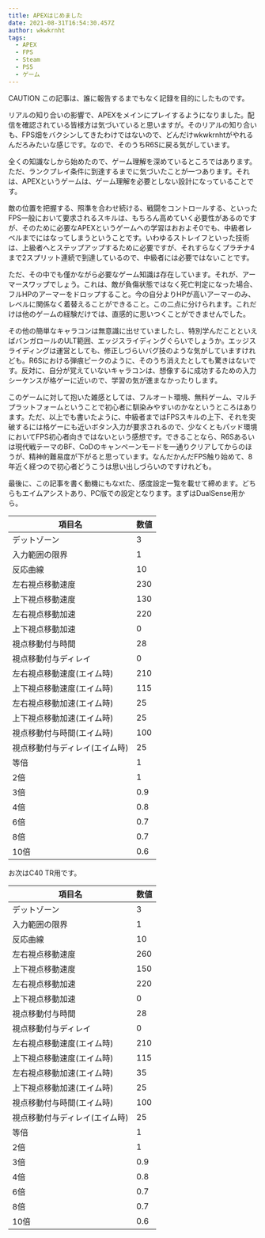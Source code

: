 ```yaml
---
title: APEXはじめました
date: 2021-08-31T16:54:30.457Z
author: wkwkrnht
tags:
  - APEX
  - FPS
  - Steam
  - PS5
  - ゲーム
---
```

CAUTION この記事は、誰に報告するまでもなく記録を目的にしたものです。

リアルの知り合いの影響で、APEXをメインにプレイするようになりました。配信を確認されている皆様方は気づいていると思いますが。そのリアルの知り合いも、FPS畑をバクシンしてきたわけではないので、どんだけwkwkrnhtがやれるんだろみたいな感じです。なので、そのうちR6Sに戻る気がしています。

全くの知識なしから始めたので、ゲーム理解を深めているところではあります。ただ、ランクプレイ条件に到達するまでに気づいたことが一つあります。それは、APEXというゲームは、ゲーム理解を必要としない設計になっていることです。

敵の位置を把握する、照準を合わせ続ける、戦闘をコントロールする、といったFPS一般において要求されるスキルは、もちろん高めていく必要性があるのですが、そのために必要なAPEXというゲームへの学習はおおよそ0でも、中級者レベルまでにはなってしまうということです。いわゆるストレイフといった技術は、上級者へとステップアップするために必要ですが、それすらなくプラチナ4まで2スプリット連続で到達しているので、中級者には必要ではないことです。

ただ、その中でも僅かながら必要なゲーム知識は存在しています。それが、アーマースワップでしょう。これは、敵が負傷状態ではなく死亡判定になった場合、フルHPのアーマーをドロップすること。今の自分よりHPが高いアーマーのみ、レベルに関係なく着替えることができること。この二点に分けられます。これだけは他のゲームの経験だけでは、直感的に思いつくことができませんでした。

その他の簡単なキャラコンは無意識に出せていましたし、特別学んだことといえばバンガロールのULT範囲、エッジスライディングぐらいでしょうか。エッジスライディングは運営としても、修正しづらいバグ技のような気がしていますけれども。R6Sにおける弾痕ピークのように、そのうち消えたとしても驚きはないです。反対に、自分が覚えていないキャラコンは、想像するに成功するための入力シーケンスが格ゲーに近いので、学習の気が進まなかったりします。

このゲームに対して抱いた雑感としては、フルオート環境、無料ゲーム、マルチプラットフォームということで初心者に馴染みやすいのかなというところはあります。ただ、以上でも書いたように、中級者まではFPSスキルの上下、それを突破するには格ゲーにも近いボタン入力が要求されるので、少なくともパッド環境においてFPS初心者向きではないという感想です。できることなら、R6Sあるいは現代戦テーマのBF、CoDのキャンペーンモードを一通りクリアしてからのほうが、精神的難易度が下がると思っています。なんだかんだFPS触り始めて、8年近く経つので初心者どうこうは思い出しづらいのですけれども。

最後に、この記事を書く動機にもなxtた、感度設定一覧を載せて締めます。どちらもエイムアシストあり、PC版での設定となります。まずはDualSense用から。

| 項目名              | 数値  |
| ---------------- | --- |
| デットゾーン           | 3   |
| 入力範囲の限界          | 1   |
| 反応曲線             | 10  |
| 左右視点移動速度         | 230 |
| 上下視点移動速度         | 130 |
| 左右視点移動加速         | 220 |
| 上下視点移動加速         | 0   |
| 視点移動付与時間         | 28  |
| 視点移動付与ディレイ       | 0   |
| 左右視点移動速度(エイム時)   | 210 |
| 上下視点移動速度(エイム時)   | 115 |
| 左右視点移動加速(エイム時)   | 25  |
| 上下視点移動加速(エイム時)   | 25  |
| 視点移動付与時間(エイム時)   | 100 |
| 視点移動付与ディレイ(エイム時) | 25  |
| 等倍               | 1   |
| 2倍               | 1   |
| 3倍               | 0.9 |
| 4倍               | 0.8 |
| 6倍               | 0.7 |
| 8倍               | 0.7 |
| 10倍              | 0.6 |

お次はC40 TR用です。

| 項目名              | 数値  |
| ---------------- | --- |
| デットゾーン           | 3   |
| 入力範囲の限界          | 1   |
| 反応曲線             | 10  |
| 左右視点移動速度         | 260 |
| 上下視点移動速度         | 150 |
| 左右視点移動加速         | 220 |
| 上下視点移動加速         | 0   |
| 視点移動付与時間         | 28  |
| 視点移動付与ディレイ       | 0   |
| 左右視点移動速度(エイム時)   | 210 |
| 上下視点移動速度(エイム時)   | 115 |
| 左右視点移動加速(エイム時)   | 35  |
| 上下視点移動加速(エイム時)   | 25  |
| 視点移動付与時間(エイム時)   | 100 |
| 視点移動付与ディレイ(エイム時) | 25  |
| 等倍               | 1   |
| 2倍               | 1   |
| 3倍               | 0.9 |
| 4倍               | 0.8 |
| 6倍               | 0.7 |
| 8倍               | 0.7 |
| 10倍              | 0.6 |